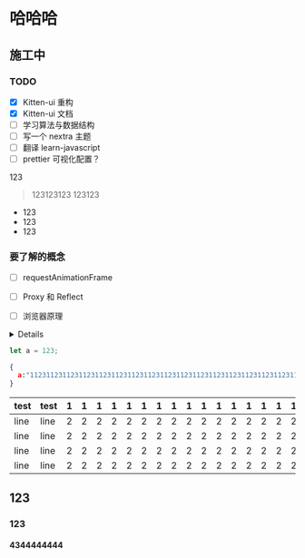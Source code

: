 # 哈哈哈
## 施工中

### TODO

- [x] Kitten-ui 重构
- [x] Kitten-ui 文档
- [ ] 学习算法与数据结构
- [ ] 写一个 nextra 主题
- [ ] 翻译 learn-javascript
- [ ] prettier 可视化配置？

123

> 123123123
> 123123

- 123
- 123
- 123

### 要了解的概念

- [ ] requestAnimationFrame
- [ ] Proxy 和 Reflect
- [ ] 浏览器原理


<!-- 
、Web 发展历史、互联网起源、JS 语言的演变有着深入的理解的看法。
 -->
<details>
  <summary>Details</summary>
  Something small enough to escape casual notice.  Something small enough to escape casual notice.  Something small enough to escape casual notice.  Something small enough to escape casual notice.  Something small enough to escape casual notice.  Something small enough to escape casual notice.  Something small enough to escape casual notice.  Something small enough to escape casual notice.  Something small enough to escape casual notice.  Something small enough to escape casual notice.  Something small enough to escape casual notice.  Something small enough to escape casual notice.  Something small enough to escape casual notice.  Something small enough to escape casual notice.  Something small enough to escape casual notice.  Something small enough to escape casual notice.
</details>

```js filename="package.json"
let a = 123;
```

```json filename="lov.json"
{
  a:"1123112311231123112311231123112311231123112311231123112311231123112311231123112311231123112311231123112311231123112311231123"
}
```
|test|test|1|1|1|1|1|1|1|1|1|1|1|1|1|1|1|1|1|1|1|1|1|1|1|1|
|--|--|    --|--|--|--|--|--|--|--|--|--|--|--|--|--|--|--|--|--|--|--|--|--|--|--|
|line|line|2|2|2|2|2|2|2|2|2|2|2|2|2|2|2|2|2|2|2|2|2|2|2|2|
|line|line|2|2|2|2|2|2|2|2|2|2|2|2|2|2|2|2|2|2|2|2|2|2|2|2|
|line|line|2|2|2|2|2|2|2|2|2|2|2|2|2|2|2|2|2|2|2|2|2|2|2|2|
|line|line|2|2|2|2|2|2|2|2|2|2|2|2|2|2|2|2|2|2|2|2|2|2|2|2|

## 123

### 123

#### 4344444444
